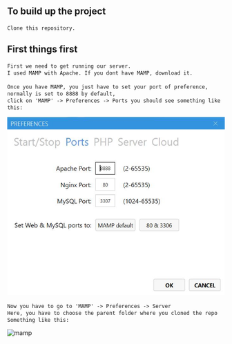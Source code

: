 ## To build up the project
```
Clone this repository.
```
## First things first
```
First we need to get running our server. 
I used MAMP with Apache. If you dont have MAMP, download it.

Once you have MAMP, you just have to set your port of preference, normally is set to 8888 by default, 
click on 'MAMP' -> Preferences -> Ports you should see something like this:
```
![mamp](./exampleImages/mampExample.jpg)
```
Now you have to go to 'MAMP' -> Preferences -> Server
Here, you have to choose the parent folder where you cloned the repo
Something like this:
```
![mamp](./exampleImages/mampExample2.jpg)